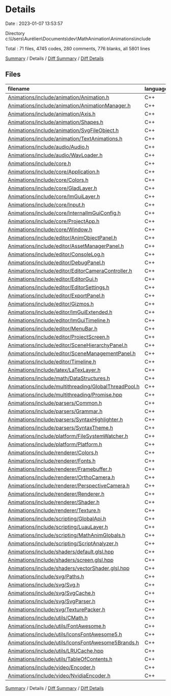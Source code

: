 # Details

Date : 2023-01-07 13:53:57

Directory c:\\Users\\Aurélien\\Documents\\dev\\MathAnimation\\Animations\\include

Total : 71 files,  4745 codes, 280 comments, 776 blanks, all 5801 lines

[Summary](results.md) / Details / [Diff Summary](diff.md) / [Diff Details](diff-details.md)

## Files
| filename | language | code | comment | blank | total |
| :--- | :--- | ---: | ---: | ---: | ---: |
| [Animations/include/animation/Animation.h](/Animations/include/animation/Animation.h) | C++ | 377 | 20 | 61 | 458 |
| [Animations/include/animation/AnimationManager.h](/Animations/include/animation/AnimationManager.h) | C++ | 49 | 1 | 15 | 65 |
| [Animations/include/animation/Axis.h](/Animations/include/animation/Axis.h) | C++ | 26 | 0 | 5 | 31 |
| [Animations/include/animation/Shapes.h](/Animations/include/animation/Shapes.h) | C++ | 40 | 0 | 15 | 55 |
| [Animations/include/animation/SvgFileObject.h](/Animations/include/animation/SvgFileObject.h) | C++ | 24 | 0 | 5 | 29 |
| [Animations/include/animation/TextAnimations.h](/Animations/include/animation/TextAnimations.h) | C++ | 56 | 5 | 13 | 74 |
| [Animations/include/audio/Audio.h](/Animations/include/audio/Audio.h) | C++ | 26 | 0 | 7 | 33 |
| [Animations/include/audio/WavLoader.h](/Animations/include/audio/WavLoader.h) | C++ | 29 | 0 | 5 | 34 |
| [Animations/include/core.h](/Animations/include/core.h) | C++ | 149 | 11 | 30 | 190 |
| [Animations/include/core/Application.h](/Animations/include/core/Application.h) | C++ | 45 | 3 | 13 | 61 |
| [Animations/include/core/Colors.h](/Animations/include/core/Colors.h) | C++ | 77 | 0 | 7 | 84 |
| [Animations/include/core/GladLayer.h](/Animations/include/core/GladLayer.h) | C++ | 10 | 0 | 2 | 12 |
| [Animations/include/core/ImGuiLayer.h](/Animations/include/core/ImGuiLayer.h) | C++ | 24 | 0 | 9 | 33 |
| [Animations/include/core/Input.h](/Animations/include/core/Input.h) | C++ | 39 | 1 | 7 | 47 |
| [Animations/include/core/InternalImGuiConfig.h](/Animations/include/core/InternalImGuiConfig.h) | C++ | 10 | 82 | 23 | 115 |
| [Animations/include/core/ProjectApp.h](/Animations/include/core/ProjectApp.h) | C++ | 16 | 0 | 7 | 23 |
| [Animations/include/core/Window.h](/Animations/include/core/Window.h) | C++ | 38 | 0 | 18 | 56 |
| [Animations/include/editor/AnimObjectPanel.h](/Animations/include/editor/AnimObjectPanel.h) | C++ | 12 | 0 | 4 | 16 |
| [Animations/include/editor/AssetManagerPanel.h](/Animations/include/editor/AssetManagerPanel.h) | C++ | 13 | 0 | 4 | 17 |
| [Animations/include/editor/ConsoleLog.h](/Animations/include/editor/ConsoleLog.h) | C++ | 24 | 0 | 6 | 30 |
| [Animations/include/editor/DebugPanel.h](/Animations/include/editor/DebugPanel.h) | C++ | 12 | 0 | 4 | 16 |
| [Animations/include/editor/EditorCameraController.h](/Animations/include/editor/EditorCameraController.h) | C++ | 13 | 0 | 3 | 16 |
| [Animations/include/editor/EditorGui.h](/Animations/include/editor/EditorGui.h) | C++ | 24 | 0 | 7 | 31 |
| [Animations/include/editor/EditorSettings.h](/Animations/include/editor/EditorSettings.h) | C++ | 26 | 0 | 5 | 31 |
| [Animations/include/editor/ExportPanel.h](/Animations/include/editor/ExportPanel.h) | C++ | 12 | 0 | 4 | 16 |
| [Animations/include/editor/Gizmos.h](/Animations/include/editor/Gizmos.h) | C++ | 37 | 0 | 7 | 44 |
| [Animations/include/editor/ImGuiExtended.h](/Animations/include/editor/ImGuiExtended.h) | C++ | 34 | 0 | 11 | 45 |
| [Animations/include/editor/ImGuiTimeline.h](/Animations/include/editor/ImGuiTimeline.h) | C++ | 89 | 2 | 11 | 102 |
| [Animations/include/editor/MenuBar.h](/Animations/include/editor/MenuBar.h) | C++ | 10 | 0 | 2 | 12 |
| [Animations/include/editor/ProjectScreen.h](/Animations/include/editor/ProjectScreen.h) | C++ | 22 | 0 | 6 | 28 |
| [Animations/include/editor/SceneHierarchyPanel.h](/Animations/include/editor/SceneHierarchyPanel.h) | C++ | 19 | 0 | 6 | 25 |
| [Animations/include/editor/SceneManagementPanel.h](/Animations/include/editor/SceneManagementPanel.h) | C++ | 20 | 0 | 6 | 26 |
| [Animations/include/editor/Timeline.h](/Animations/include/editor/Timeline.h) | C++ | 41 | 0 | 11 | 52 |
| [Animations/include/latex/LaTexLayer.h](/Animations/include/latex/LaTexLayer.h) | C++ | 20 | 0 | 10 | 30 |
| [Animations/include/math/DataStructures.h](/Animations/include/math/DataStructures.h) | C++ | 202 | 0 | 23 | 225 |
| [Animations/include/multithreading/GlobalThreadPool.h](/Animations/include/multithreading/GlobalThreadPool.h) | C++ | 60 | 1 | 8 | 69 |
| [Animations/include/multithreading/Promise.hpp](/Animations/include/multithreading/Promise.hpp) | C++ | 4 | 29 | 2 | 35 |
| [Animations/include/parsers/Common.h](/Animations/include/parsers/Common.h) | C++ | 28 | 0 | 9 | 37 |
| [Animations/include/parsers/Grammar.h](/Animations/include/parsers/Grammar.h) | C++ | 88 | 3 | 23 | 114 |
| [Animations/include/parsers/SyntaxHighlighter.h](/Animations/include/parsers/SyntaxHighlighter.h) | C++ | 85 | 2 | 17 | 104 |
| [Animations/include/parsers/SyntaxTheme.h](/Animations/include/parsers/SyntaxTheme.h) | C++ | 33 | 0 | 7 | 40 |
| [Animations/include/platform/FileSystemWatcher.h](/Animations/include/platform/FileSystemWatcher.h) | C++ | 55 | 0 | 12 | 67 |
| [Animations/include/platform/Platform.h](/Animations/include/platform/Platform.h) | C++ | 24 | 0 | 15 | 39 |
| [Animations/include/renderer/Colors.h](/Animations/include/renderer/Colors.h) | C++ | 23 | 0 | 3 | 26 |
| [Animations/include/renderer/Fonts.h](/Animations/include/renderer/Fonts.h) | C++ | 69 | 25 | 23 | 117 |
| [Animations/include/renderer/Framebuffer.h](/Animations/include/renderer/Framebuffer.h) | C++ | 45 | 5 | 11 | 61 |
| [Animations/include/renderer/OrthoCamera.h](/Animations/include/renderer/OrthoCamera.h) | C++ | 18 | 0 | 5 | 23 |
| [Animations/include/renderer/PerspectiveCamera.h](/Animations/include/renderer/PerspectiveCamera.h) | C++ | 18 | 0 | 5 | 23 |
| [Animations/include/renderer/Renderer.h](/Animations/include/renderer/Renderer.h) | C++ | 85 | 11 | 20 | 116 |
| [Animations/include/renderer/Shader.h](/Animations/include/renderer/Shader.h) | C++ | 31 | 0 | 8 | 39 |
| [Animations/include/renderer/Texture.h](/Animations/include/renderer/Texture.h) | C++ | 91 | 1 | 22 | 114 |
| [Animations/include/scripting/GlobalApi.h](/Animations/include/scripting/GlobalApi.h) | C++ | 48 | 6 | 11 | 65 |
| [Animations/include/scripting/LuauLayer.h](/Animations/include/scripting/LuauLayer.h) | C++ | 20 | 0 | 8 | 28 |
| [Animations/include/scripting/MathAnimGlobals.h](/Animations/include/scripting/MathAnimGlobals.h) | C++ | 13 | 0 | 2 | 15 |
| [Animations/include/scripting/ScriptAnalyzer.h](/Animations/include/scripting/ScriptAnalyzer.h) | C++ | 26 | 0 | 6 | 32 |
| [Animations/include/shaders/default.glsl.hpp](/Animations/include/shaders/default.glsl.hpp) | C++ | 52 | 0 | 10 | 62 |
| [Animations/include/shaders/screen.glsl.hpp](/Animations/include/shaders/screen.glsl.hpp) | C++ | 24 | 0 | 8 | 32 |
| [Animations/include/shaders/vectorShader.glsl.hpp](/Animations/include/shaders/vectorShader.glsl.hpp) | C++ | 41 | 24 | 12 | 77 |
| [Animations/include/svg/Paths.h](/Animations/include/svg/Paths.h) | C++ | 13 | 0 | 3 | 16 |
| [Animations/include/svg/Svg.h](/Animations/include/svg/Svg.h) | C++ | 114 | 3 | 24 | 141 |
| [Animations/include/svg/SvgCache.h](/Animations/include/svg/SvgCache.h) | C++ | 69 | 1 | 18 | 88 |
| [Animations/include/svg/SvgParser.h](/Animations/include/svg/SvgParser.h) | C++ | 16 | 0 | 6 | 22 |
| [Animations/include/svg/TexturePacker.h](/Animations/include/svg/TexturePacker.h) | C++ | 39 | 0 | 9 | 48 |
| [Animations/include/utils/CMath.h](/Animations/include/utils/CMath.h) | C++ | 164 | 23 | 43 | 230 |
| [Animations/include/utils/FontAwesome.h](/Animations/include/utils/FontAwesome.h) | C++ | 5 | 0 | 3 | 8 |
| [Animations/include/utils/IconsFontAwesome5.h](/Animations/include/utils/IconsFontAwesome5.h) | C++ | 1,008 | 3 | 2 | 1,013 |
| [Animations/include/utils/IconsFontAwesome5Brands.h](/Animations/include/utils/IconsFontAwesome5Brands.h) | C++ | 462 | 3 | 2 | 467 |
| [Animations/include/utils/LRUCache.hpp](/Animations/include/utils/LRUCache.hpp) | C++ | 123 | 14 | 25 | 162 |
| [Animations/include/utils/TableOfContents.h](/Animations/include/utils/TableOfContents.h) | C++ | 19 | 0 | 6 | 25 |
| [Animations/include/video/Encoder.h](/Animations/include/video/Encoder.h) | C++ | 41 | 1 | 10 | 52 |
| [Animations/include/video/NvidiaEncoder.h](/Animations/include/video/NvidiaEncoder.h) | C++ | 26 | 0 | 6 | 32 |

[Summary](results.md) / Details / [Diff Summary](diff.md) / [Diff Details](diff-details.md)